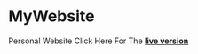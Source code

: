 # MyWebsite
Personal Website
Click Here For The **[live version](https://Abdelhakk-khm.github.io/MoviesApp/)**
